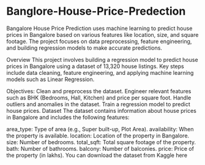 # Banglore-House-Price-Predection
Bangalore House Price Prediction uses machine learning to predict house prices in Bangalore based on various features like location, size, and square footage. The project focuses on data preprocessing, feature engineering, and building regression models to make accurate predictions.

Overview
This project involves building a regression model to predict house prices in Bangalore using a dataset of 13,320 house listings. Key steps include data cleaning, feature engineering, and applying machine learning models such as Linear Regression.

Objectives:
Clean and preprocess the dataset.
Engineer relevant features such as BHK (Bedrooms, Hall, Kitchen) and price per square foot.
Handle outliers and anomalies in the dataset.
Train a regression model to predict house prices.
Dataset
The dataset contains information about house prices in Bangalore and includes the following features:

area_type: Type of area (e.g., Super built-up, Plot Area).
availability: When the property is available.
location: Location of the property in Bangalore.
size: Number of bedrooms.
total_sqft: Total square footage of the property.
bath: Number of bathrooms.
balcony: Number of balconies.
price: Price of the property (in lakhs).
You can download the dataset from Kaggle here
